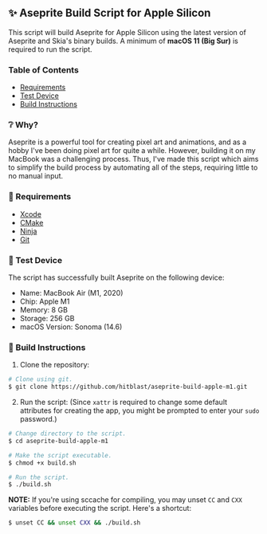 ## ✨ Aseprite Build Script for Apple Silicon

This script will build Aseprite for Apple Silicon using the latest version of Aseprite and Skia's binary builds.
A minimum of **macOS 11 (Big Sur)** is required to run the script.

### Table of Contents


- [Requirements](#-requirements)
- [Test Device](#-test-device)
- [Build Instructions](#-build-instructions)

### ❔ Why?

Aseprite is a powerful tool for creating pixel art and animations, and as a hobby I've been doing pixel art for quite a while. However, building it on my MacBook was a challenging process. Thus, I've made this script which aims to simplify the build process by automating all of the steps, requiring little to no manual input.

### 🔨 Requirements

- [Xcode](https://developer.apple.com/xcode/)
- [CMake](https://cmake.org/)
- [Ninja](https://ninja-build.org/)
- [Git](https://git-scm.com/)

### 🔖 Test Device

The script has successfully built Aseprite on the following device:

- Name: MacBook Air (M1, 2020)
- Chip: Apple M1
- Memory: 8 GB
- Storage: 256 GB
- macOS Version: Sonoma (14.6)

### 🚀 Build Instructions

1. Clone the repository:

```bash
# Clone using git.
$ git clone https://github.com/hitblast/aseprite-build-apple-m1.git
```

2. Run the script:
(Since `xattr` is required to change some default attributes for creating the app, you might be prompted to enter your `sudo` password.)

```bash
# Change directory to the script.
$ cd aseprite-build-apple-m1

# Make the script executable.
$ chmod +x build.sh

# Run the script.
$ ./build.sh
```

**NOTE:** If you're using sccache for compiling, you may unset `CC` and `CXX` variables before executing the script. Here's
a shortcut:

```bash
$ unset CC && unset CXX && ./build.sh
```
